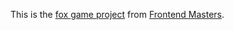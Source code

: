 This is the [fox game project][site] from [Frontend Masters][fem].

[fem]: https://frontendmasters.com/
[site]: https://btholt.github.io/project-fox-game-site/